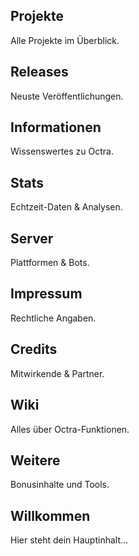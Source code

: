   <!-- Content Wrapper -->
  <div class="content-wrapper">
    <main class="main-content">
      <section id="projekte"><h2>Projekte</h2><p>Alle Projekte im Überblick.</p></section>
      <section id="releases"><h2>Releases</h2><p>Neuste Veröffentlichungen.</p></section>
      <section id="infos"><h2>Informationen</h2><p>Wissenswertes zu Octra.</p></section>
      <section id="stats"><h2>Stats</h2><p>Echtzeit-Daten & Analysen.</p></section>
      <section id="server"><h2>Server</h2><p>Plattformen & Bots.</p></section>
      <section id="impressum"><h2>Impressum</h2><p>Rechtliche Angaben.</p></section>
      <section id="credits"><h2>Credits</h2><p>Mitwirkende & Partner.</p></section>
      <section id="wiki"><h2>Wiki</h2><p>Alles über Octra-Funktionen.</p></section>
      <section id="mehr"><h2>Weitere</h2><p>Bonusinhalte und Tools.</p></section>
      <section><h2>Willkommen</h2><p>Hier steht dein Hauptinhalt...</p></section>
    </main>